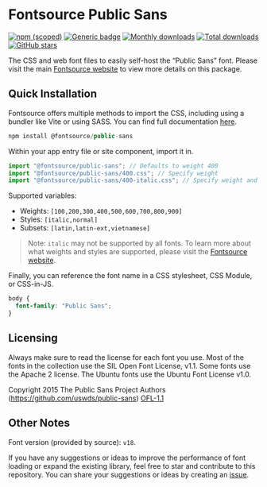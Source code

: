 # Fontsource Public Sans

[![npm (scoped)](https://img.shields.io/npm/v/@fontsource/public-sans?color=brightgreen)](https://www.npmjs.com/package/@fontsource/public-sans) [![Generic badge](https://img.shields.io/badge/fontsource-passing-brightgreen)](https://github.com/fontsource/fontsource) [![Monthly downloads](https://badgen.net/npm/dm/@fontsource/public-sans)](https://github.com/fontsource/fontsource) [![Total downloads](https://badgen.net/npm/dt/@fontsource/public-sans)](https://github.com/fontsource/fontsource) [![GitHub stars](https://img.shields.io/github/stars/fontsource/fontsource.svg?style=social&label=Star)](https://github.com/fontsource/fontsource/stargazers)

The CSS and web font files to easily self-host the “Public Sans” font. Please visit the main [Fontsource website](https://fontsource.org/fonts/public-sans) to view more details on this package.

## Quick Installation

Fontsource offers multiple methods to import the CSS, including using a bundler like Vite or using SASS. You can find full documentation [here](https://fontsource.org/docs/getting-started/introduction).

```javascript
npm install @fontsource/public-sans
```

Within your app entry file or site component, import it in.

```javascript
import "@fontsource/public-sans"; // Defaults to weight 400
import "@fontsource/public-sans/400.css"; // Specify weight
import "@fontsource/public-sans/400-italic.css"; // Specify weight and style
```

Supported variables:
- Weights: `[100,200,300,400,500,600,700,800,900]`
- Styles: `[italic,normal]`
- Subsets: `[latin,latin-ext,vietnamese]`

> Note: `italic` may not be supported by all fonts. To learn more about what weights and styles are supported, please visit the [Fontsource website](https://fontsource.org/fonts/public-sans).

Finally, you can reference the font name in a CSS stylesheet, CSS Module, or CSS-in-JS.

```css
body {
  font-family: "Public Sans";
}
```

## Licensing
Always make sure to read the license for each font you use. Most of the fonts in the collection use the SIL Open Font License, v1.1. Some fonts use the Apache 2 license. The Ubuntu fonts use the Ubuntu Font License v1.0.

Copyright 2015 The Public Sans Project Authors (https://github.com/uswds/public-sans)
[OFL-1.1](https://openfontlicense.org)

## Other Notes
Font version (provided by source): `v18`.

If you have any suggestions or ideas to improve the performance of font loading or expand the existing library, feel free to star and contribute to this repository. You can share your suggestions or ideas by creating an [issue](https://github.com/fontsource/fontsource/issues).